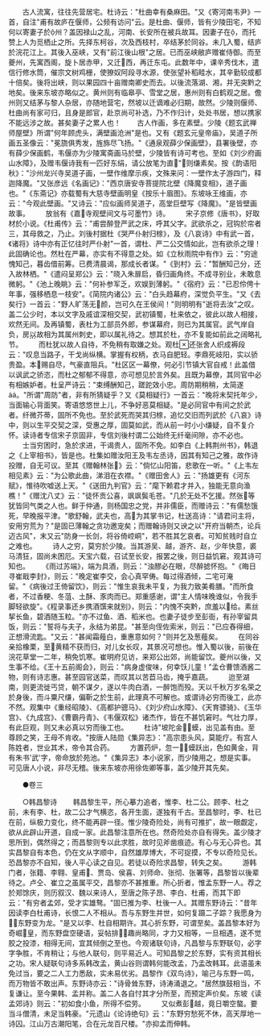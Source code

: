 <!-- { "loadSidebar": true } -->
　　古人流寓，往往先营居宅。杜诗云："杜曲幸有桑麻田。"又《寄河南韦尹》一首，自注"甫有故庐在偃师，公频有访问"云。是杜曲、偃师，皆有少陵田宅，不知何以寄妻子於州？盖因禄山之乱，河南、长安所在被兵故耳。因妻子在，而托赞上人为觅栖止之所。先择东柯谷，次及西枝村，卒结茅於同谷。未几入蜀，结庐於浣花江上。其後入巫峡，又有"前江後山根"之居。已而巫峡敝庐赠崔侍御。而至夔州，先寓西阁，旋卜居赤甲，又迁西，再迁东屯。此数年中，课辛秀伐木，遣信行修水筒，催宗文树鸡栅，使獠奴阿段寻水源，使张望补稻畦水，其辛勤较成都十倍矣。後将出峡，则以果园四十亩赠南卿史而去。以後流落湖、湘，并无突黔之地矣。後来东坡亦略似之。黄州则有临皋亭、雪堂之居，惠州则有白鹤观之居。儋州则又结茅与黎人杂居，亦随地营宅，然坡以迁谪难必归期，故然。少陵则偃师、杜曲尚有家可归，且身是郎官，赴京尚可补选，乃不作归计，处处书居，想以携家不能远涉之故。甚矣妻子之累人也！
　　古人作画，多在素壁。少陵《题玄武禅师屋壁》所谓"何年顾虎头，满壁画沧洲"是也。又有《题玄元皇帝庙》，吴道子所画五圣像云："冕旒俱秀发，旌旆尽飞扬。"《通泉观薛少保画壁》，县署後壁，亦有薛少保画鹤，韦偃亦为少陵寓斋画马於壁，少陵皆有诗可考也。至如《刘少府画山水障》，及赠韦偃诗我有一匹好东绢，请公放笔为直"，则缣素矣。按《韵语阳秋》："沙州龙兴寺吴道子画，一壁作维摩示疾，文殊来问：一壁作太子游四门，释迦降魔。"又张彦远《名画记》："西京唐安寺菩提院北壁《降魔变相》，道子画也。"《东斋记》亦载蜀有大慈寺壁画明皇《按乐十眉图》。东坡咏王维画，亦云："今观此壁画。"又诗云："应似画师吴道子，高堂巨壁写《降魔》。"是皆壁画故事。
　　放翁有《嘉寺观壁间文与可墨竹》诗。
　　宋子京修《唐书》，好取材於小说。《杜甫传》云："甫尝醉登严武之床，呼其父字。武欲杀之，冠钩於帘者三，其母救之，乃止。刘後村据杜《哭严仆射归榇》，及《八哀诗》中有武一首，《诸将》诗中亦有正忆往时严仆射"一首，谓杜、严二公交情如此，岂有欲杀之理！此固确论也。然杜在严幕，亦实有不得意之处。如《立秋雨院中有作》云："穷途愧知己，暮齿借前筹。已费清晨谒，那成长者谋。"《到村》云："暂酬知己分，还入故林栖。"《遣闷呈郑公》云："晓入朱扉启，昏归画角终。不成寻别业，未敢息微躬。"《池上晚眺》云："何补参军乏，欢娱到薄躬。"《宿府》云："已忍伶俜十年事，强移栖息一枝安"。《简院内诸公》云："白头趋幕府，深觉负平生。"又《去矣行》一首云："野人旷荡无颜，岂可久在王侯间！"则明明有"逝将去汝"之叹。盖二公少时，本以文字及戚谊深相交契，武初镇蜀，杜来依之，彼此以故人相接，欢然无间。及再镇蜀，表杜为工部员外郎，参谋幕府，则已为其属官。武气岸自负，房以故相为其属州刺史，即以属礼待之。想其於杜，亦不复能如前此之阔略礼节。
　　而杜犹以故人自待，不免稍有取嫌之处。观杜还张舍人织成褥段云："叹息当路子，干戈尚纵横。掌握有权柄，衣马自肥轻。李鼎死岐阳，实以骄贵盈。本赐自尽，气豪直阻兵。"杜区区一幕僚，何必引节镇大官自戒！此盖借以讽武之骄恣，而杜之郁郁不得意，亦可想见於言外矣。且既为幕僚，其同官中必有相嫉妒者。杜呈严诗云："束缚酬知己，蹉跎效小忠。周防期稍稍，太简遂。"所谓"周防"者，非有所猜疑乎？又《莫相疑行》一首云："晚将末契托年少，当面输心背面笑。寄语悠悠世上儿，不争好恶莫相疑。"是必同官中有间之於武者。纤微芥蒂，固所不免也。至於武死而哭其归榇，追忆交旧而列武於《八哀》诗中，则以生平交契之深，受惠之厚，固莫如武，而从前一时小小缣疑，自不复介怀。读诗者专信宋子京固非，专信刘後村谓二公始终无纤毫间隙，亦不必也。
　　士当穷困时，急於求进，干谒贵人，固所不免。如李白《上韩荆州书》，韩退之《上宰相书》，皆是也。杜集如赠汝阳王及韦左丞诗，因其有知己之雅，故作诗投赠，自无可议。至其《赠翰林张》云："倘忆山阳笛，悲歌在一听。"《上韦左相见素》云："为公歌此曲，涕泪在衣襟。"《赠田舍人》云："扬雄更有《河东赋》，惟待吹嘘送上天。"《送田九判官》云："麾下赖君才并入，独能无意向渔樵！"《赠沈八丈》云："徒怀贡公喜，飒飒鬓毛苍。"几於无处不乞援。然张等犹皆同气类之人也。鲜于仲通，则杨国忠之党，并非儒臣，而赠诗云："有儒愁饿死，早晚报平津。"歌舒翰，武夫也，高为其掌书记，杜送高诗："请君问主将，安用穷荒为？"是固已薄翰之贪功邀宠矣；而赠翰诗则又谀之以"开府当朝杰，论兵迈古风"，末又云"防身一长剑，将谷倚崆峒"，若不胜其乞哀者。可知贫贱时自立之难也。
　　诗人之穷，莫穷於少陵。当其游吴、越，游齐、赵，少年快意，裘马清狂，固尚未困厄。天宝六载，召试至长安，报罢之後，则日益饥窘。观其诗可知也。
　　《雨过苏端》，端为具酒，则云："浊醪必在眼，尽醉摅怀抱。"《晦日寻崔戢李封》，则云："晚定崔李交，会心真罕俦。每过得酒倾，二宅可淹留。"《病後过王倚留饮》，则云："惟生哀我未平复，为我力致美肴膳。"而所食者，不过香粳、冬菹、土酥、豕肉而已。郑重感谢，谓"主人情味晚谁似，令我手脚轻欲旋"。《程录事还乡携酒馔来就别》，则云："内愧不突黔，庶羞以给。素丝挈长鱼，碧酒随玉粒。"亦不过鱼、酒、稻米也。也妻子徒步至彭衙，有孙宰留具饭，则云："誓将与夫子，永结为弟昆。"甚至向侄佐索米，则云："已应舂得细，正想滑流匙。"又云："甚闻霜薤白，重惠意如何？"则并乞及葱薤矣。
　　在同谷亲拾橡栗，至黄精不获而归，对儿女长叹，其景况可想也。惟入蜀以後，前後在浣花草堂一二年，稍免饥寒。崔明府见访，来郑公出郊，尚能留饮。夔州以後，又生事不给。《王十五前阁会》，则云："病身虚俊味，何幸饫儿童！"孟仓曹馈酒酱二物，则有诗志惠。甚至园官送菜，而叹其以苦苣马齿，掩乎嘉蔬。
　　迨至湖南，则更流徙丐贷，朝不谋夕，遂以牛肉白酒，一醉饱而殁。天以千秋万岁名荣之於身後，而斗粟尺缣，偏靳之於生前，此理真不可解也。或谓诗必穷而後工，此亦不然。观集中《重经昭陵》、《高都护骢马》、《刘少府山水障》、《天育骠骑》、《玉华宫》、《九成宫》、《曹霸丹青》、《韦偃双松》诸杰作，皆在不甚饥窘时。气壮力厚，有此巨观，则又未必真以穷而後工也。
　　杜诗"坡陀金蟆，出见盖有由。至尊顾之笑，王母不肯收。"按唐人陆勋《集异志》："高宗患头风，莫能疗。有宫人陈姓者，世业其术，帝令其合药。
　　方置药炉，忽一蟆跃出，色如黄金，背有朱书'武'字，帝命放於苑池。"《集异志》本小说家，而少陵用之，想是实事。可见唐人小说，非尽无稽。後来东坡亦用徐佐卿等事，盖少陵开其先矣。

　　●卷三

　　○韩昌黎诗
　　韩昌黎生平，所心摹力追者，惟李、杜二公。顾李、杜之前，未有李、杜，故二公才气横恣，各开生面，遂独有千古。至昌黎时，李、杜已在前，纵极力变化，终不能再辟一径。惟少陵奇险处，尚有可推扩，故一眼觑定，欲从此辟山开道，自成一家。此昌黎注意所在也。然奇险处亦自有得失。盖少陵才思所到，偶然得之；而昌黎则专以此求胜，故时见斧凿痕迹。有心与无心异也。其实昌黎自有本色，仍在文从字顺中，自然雄厚博大，不可捉摸，不专以奇险见长。恐昌黎亦不自知，後人平心读之自见。若徒以奇险求昌黎，转失之矣。
　　游韩门者，张籍、李翱、皇甫、贾岛、侯喜、刘师命、张彻、张署等，昌黎皆以後辈待之。卢仝、崔立之虽属平交，昌黎亦不甚推重。所心折者，惟孟东野一人。荐之於郑馀庆，则历叙汉、魏以来诗人，至唐之陈子昂、李白、杜甫，而其下即云："有穷者孟郊，受才实雄骜。"固已推为李、杜後一人。其赠东野诗云："昔年因读李白杜甫诗，长恨二人不相从。吾与东野生并世，如何复蹑二子踪？我愿身为，东野变为龙。"是又以李、杜自相期许。其心折东野，可谓至矣。盖昌黎本好为奇崛皇，而东野盘空硬语，妥帖排，趣尚略同，才力又相等，一旦相遇，遂不觉胶之投漆，相得无间，宜其倾倒之至也。今观诸联句诗，凡昌黎与东野联句，必字字争胜，不肯稍让；与他人联句，则平易近人。可知昌黎之於东野，实有资其相长之功。宋人疑联句诗多系韩改孟，黄山谷则谓韩何能改孟，乃孟改韩耳。此语虽未免过当，要之二人工力悉敌，实未易优劣。昌黎作《双鸟诗》，喻己与东野一鸣，而万物皆不敢出声。东野诗亦云："诗骨耸东野，诗涛涌退之。"居然旗鼓相当，不复谦让。至今果韩、孟并称。盖二人各自忖其才分所至，而预定声价矣。东坡《读孟郊诗》则云："初如食小鱼，所得不偿劳。
　　又似煮彭越，竟日嚼空螯。要当斗僧清，未足当韩豪。"元遗山《论诗绝句》云："东野穷愁死不休，高天厚地一诗囚。江山万古潮阳笔，合在元龙百尺楼。"亦抑孟而伸韩。

